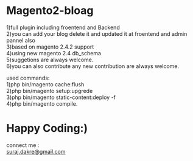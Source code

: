 # Magento2-bloag

1)full plugin including froentend and Backend<br>
2)you can add your blog delete it and updated it at froentend and admin pannel also<br>
3)based on magento 2.4.2 support<br>
4)using new magento 2.4 db_schema<br>
5)suggetions are always welcome.<br>
6)you can also contribute any new contribution are always welcome.<br>

used commands:<br>
1)php bin/magento cache:flush<br>
2)php bin/magento setup:upgrede<br>
3)php bin/magento static-content:deploy -f<br>
4)php bin/magento compile.<br>

# Happy Coding:)<br>

connect me :<br>
suraj.dakre@gmail.com<br>
